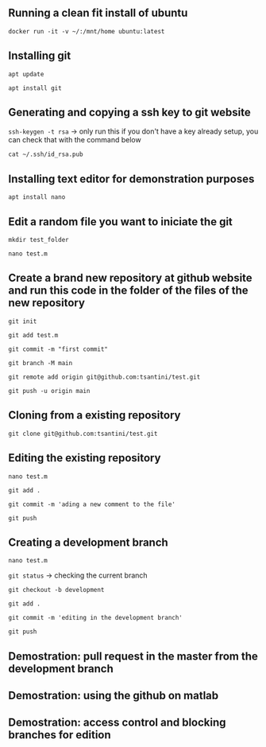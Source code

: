 ## Running a clean fit install of ubuntu

`docker run -it -v ~/:/mnt/home ubuntu:latest`

## Installing git    

`apt update`

`apt install git`

## Generating and copying a ssh key to git website

`ssh-keygen -t rsa` -> only run this if you don't have a key already setup, you can check that with the command below

`cat ~/.ssh/id_rsa.pub `

## Installing text editor for demonstration purposes

`apt install nano`

## Edit a random file you want to iniciate the git

`mkdir test_folder`

`nano test.m`

## Create a brand new repository at github website and run this code in the folder of the files of the new repository
`git init`

`git add test.m`

`git commit -m "first commit"`

`git branch -M main`

`git remote add origin git@github.com:tsantini/test.git`

`git push -u origin main`

## Cloning from a existing repository

`git clone git@github.com:tsantini/test.git`

## Editing the existing repository

`nano test.m`

`git add .`

`git commit -m 'ading a new comment to the file'`

`git push`

## Creating a development branch

`nano test.m`

`git status` -> checking the current branch

`git checkout -b development`

`git add .`

`git commit -m 'editing in the development branch'`

`git push`

## Demostration: pull request in the master from the development branch

## Demostration: using the github on matlab

## Demostration: access control and blocking branches for edition
